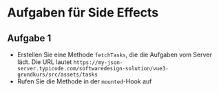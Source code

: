 # Aufgaben für Side Effects

## Aufgabe 1
- Erstellen Sie eine Methode `fetchTasks`, die die Aufgaben vom Server lädt. Die URL lautet `https://my-json-server.typicode.com/softwaredesign-solution/vue3-grundkurs/src/assets/tasks`
- Rufen Sie die Methode in der `mounted`-Hook auf